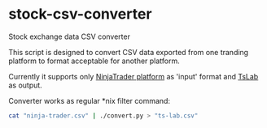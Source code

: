 # stock-csv-converter
Stock exchange data CSV converter

This script is designed to convert CSV data exported from one tranding platform to format acceptable for another platform.

Currently it supports only [NinjaTrader platform](https://ninjatrader.com/) as 'input' format and [TsLab](http://www.tslab.ru/) as output.

Converter works as regular *nix filter command:

```bash
cat "ninja-trader.csv" | ./convert.py > "ts-lab.csv"
```